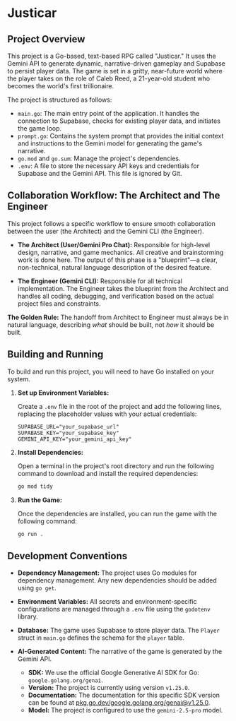 # Justicar

## Project Overview

This project is a Go-based, text-based RPG called "Justicar." It uses the Gemini API to generate dynamic, narrative-driven gameplay and Supabase to persist player data. The game is set in a gritty, near-future world where the player takes on the role of Caleb Reed, a 21-year-old student who becomes the world's first trillionaire.

The project is structured as follows:

*   `main.go`: The main entry point of the application. It handles the connection to Supabase, checks for existing player data, and initiates the game loop.
*   `prompt.go`: Contains the system prompt that provides the initial context and instructions to the Gemini model for generating the game's narrative.
*   `go.mod` and `go.sum`: Manage the project's dependencies.
*   `.env`: A file to store the necessary API keys and credentials for Supabase and the Gemini API. This file is ignored by Git.

## Collaboration Workflow: The Architect and The Engineer

This project follows a specific workflow to ensure smooth collaboration between the user (the Architect) and the Gemini CLI (the Engineer).

*   **The Architect (User/Gemini Pro Chat):** Responsible for high-level design, narrative, and game mechanics. All creative and brainstorming work is done here. The output of this phase is a "blueprint"—a clear, non-technical, natural language description of the desired feature.

*   **The Engineer (Gemini CLI):** Responsible for all technical implementation. The Engineer takes the blueprint from the Architect and handles all coding, debugging, and verification based on the actual project files and constraints.

**The Golden Rule:** The handoff from Architect to Engineer must always be in natural language, describing *what* should be built, not *how* it should be built.

## Building and Running

To build and run this project, you will need to have Go installed on your system.

1.  **Set up Environment Variables:**

    Create a `.env` file in the root of the project and add the following lines, replacing the placeholder values with your actual credentials:

    ```
    SUPABASE_URL="your_supabase_url"
    SUPABASE_KEY="your_supabase_key"
    GEMINI_API_KEY="your_gemini_api_key"
    ```

2.  **Install Dependencies:**

    Open a terminal in the project's root directory and run the following command to download and install the required dependencies:

    ```bash
    go mod tidy
    ```

3.  **Run the Game:**

    Once the dependencies are installed, you can run the game with the following command:

    ```bash
    go run .
    ```

## Development Conventions

*   **Dependency Management:** The project uses Go modules for dependency management. Any new dependencies should be added using `go get`.

*   **Environment Variables:** All secrets and environment-specific configurations are managed through a `.env` file using the `godotenv` library.

*   **Database:** The game uses Supabase to store player data. The `Player` struct in `main.go` defines the schema for the `player` table.

*   **AI-Generated Content:** The narrative of the game is generated by the Gemini API.
    *   **SDK:** We use the official Google Generative AI SDK for Go: `google.golang.org/genai`.
    *   **Version:** The project is currently using version `v1.25.0`.
    *   **Documentation:** The documentation for this specific SDK version can be found at [pkg.go.dev/google.golang.org/genai@v1.25.0](https://pkg.go.dev/google.golang.org/genai@v1.25.0).
    *   **Model:** The project is configured to use the `gemini-2.5-pro` model.